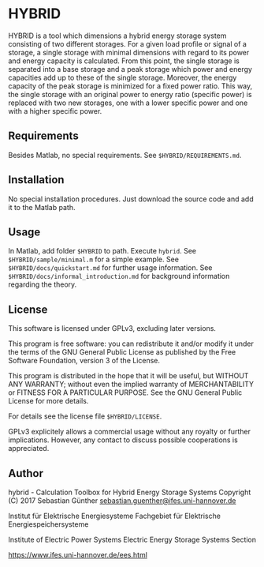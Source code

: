 HYBRID
======

HYBRID is a tool which dimensions a hybrid energy storage system consisting
of two different storages. For a given load profile or signal of a storage,
a single storage with minimal dimensions with regard to its power and
energy capacity is calculated. From this point, the single storage is
separated into a base storage and a peak storage which power and energy
capacities add up to these of the single storage. Moreover, the energy
capacity of the peak storage is minimized for a fixed power ratio. This
way, the single storage with an original power to energy ratio (specific
power) is replaced with two new storages, one with a lower specific power
and one with a higher specific power.

Requirements
------------

Besides Matlab, no special requirements. See `$HYBRID/REQUIREMENTS.md`.


Installation
------------

No special installation procedures. Just download the source code and add
it to the Matlab path.


Usage
-----

In Matlab, add folder `$HYBRID` to path. Execute `hybrid`.
See `$HYBRID/sample/minimal.m` for a simple example.
See `$HYBRID/docs/quickstart.md` for further usage information.
See `$HYBRID/docs/informal_introduction.md` for background information regarding
the theory.


License
-------

This software is licensed under GPLv3, excluding later versions.

This program is free software: you can redistribute it and/or modify
it under the terms of the GNU General Public License as published by
the Free Software Foundation, version 3 of the License.

This program is distributed in the hope that it will be useful,
but WITHOUT ANY WARRANTY; without even the implied warranty of
MERCHANTABILITY or FITNESS FOR A PARTICULAR PURPOSE.  See the
GNU General Public License for more details.

For details see the license file `$HYBRID/LICENSE`.

GPLv3 explicitely allows a commercial usage without any royalty or further
implications. However, any contact to discuss possible cooperations is
appreciated.


Author
------

hybrid - Calculation Toolbox for Hybrid Energy Storage Systems
Copyright (C) 2017
Sebastian Günther
sebastian.guenther@ifes.uni-hannover.de

Institut für Elektrische Energiesysteme
Fachgebiet für Elektrische Energiespeichersysteme

Institute of Electric Power Systems
Electric Energy Storage Systems Section

https://www.ifes.uni-hannover.de/ees.html
